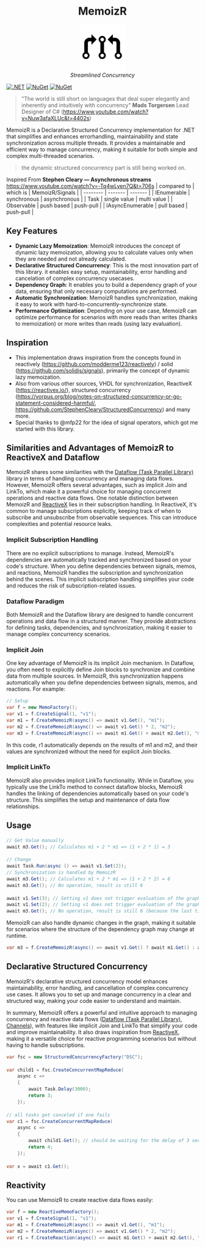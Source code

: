 <h1 align="center">MemoizR</h1>

<p align="center">
  <img src="docs/MemoizR-Small.png" alt="MemoizR-logo" width="120px" height="120px"/>
  <br>
  <em>Streamlined Concurrency</em>
  <br>
</p>


[![.NET](https://github.com/timonkrebs/MemoizR/actions/workflows/dotnet.yml/badge.svg)](https://github.com/timonkrebs/MemoizR/actions/workflows/dotnet.yml)
[![NuGet](https://img.shields.io/nuget/dt/memoizr.svg)](https://www.nuget.org/packages/memoizr) 
[![NuGet](https://img.shields.io/nuget/vpre/memoizr.svg)](https://www.nuget.org/packages/memoizr)

> "The world is still short on languages that deal super elegantly and inherently and intuitively with concurrency" **Mads Torgersen** Lead Designer of C# (https://www.youtube.com/watch?v=Nuw3afaXLUc&t=4402s)

MemoizR is a Declarative Structured Concurrency implementation for .NET that simplifies and enhances errorhandling, maintainability and state synchronization across multiple threads. It provides a maintainable and efficient way to manage concurrency, making it suitable for both simple and complex multi-threaded scenarios.

> the dynamic structured concurrency part is still being worked on.

Inspired From **Stephen Cleary — Asynchronous streams** https://www.youtube.com/watch?v=-Tq4wLyen7Q&t=706s
| compared to      | which is     | MemoizR/Signals |
| --------         | -------      | -------         |
| IEnumerable      | synchronous  | asynchronous    |
| Task             | single value | multi value     |
| Observable       | push based   | push-pull       |
| IAsyncEnumerable | pull based   | push-pull       |

## Key Features
- **Dynamic Lazy Memoization**: MemoizR introduces the concept of dynamic lazy memoization, allowing you to calculate values only when they are needed and not already calculated.
- **Declarative Structured Concurrency**: This is the most innovation part of this library. it enables easy setup, maintainability, error handling and cancelation of complex concurrency usecases.
- **Dependency Graph**: It enables you to build a dependency graph of your data, ensuring that only necessary computations are performed.
- **Automatic Synchronization**: MemoizR handles synchronization, making it easy to work with hard-to-concurrently-synchronize state.
- **Performance Optimization**: Depending on your use case, MemoizR can optimize performance for scenarios with more reads than writes (thanks to memoization) or more writes than reads (using lazy evaluation).

## Inspiration
- This implementation draws inspiration from the concepts found in reactively (https://github.com/modderme123/reactively) / solid (https://github.com/solidjs/signals), primarily the concept of dynamic lazy memoization.
- Also from various other sources, VHDL for synchronization, ReactiveX (https://reactivex.io/), structured concurrency (https://vorpus.org/blog/notes-on-structured-concurrency-or-go-statement-considered-harmful/, https://github.com/StephenCleary/StructuredConcurrency) and many more.
- Special thanks to @mfp22 for the idea of signal operators, which got me started with this library.

## Similarities and Advantages of MemoizR to ReactiveX and Dataflow 

MemoizR shares some similarities with the [Dataflow (Task Parallel Library)](https://learn.microsoft.com/en-us/dotnet/standard/parallel-programming/dataflow-task-parallel-library) library in terms of handling concurrency and managing data flows. 
However, MemoizR offers several advantages, such as implicit Join and LinkTo, which make it a powerful choice for managing concurrent operations and reactive data flows.
One notable distinction between MemoizR and [ReactiveX](https://github.com/dotnet/reactive) lies in their subscription handling. In ReactiveX, it's common to manage subscriptions explicitly, keeping track of when to subscribe and unsubscribe from observable sequences. This can introduce complexities and potential resource leaks.

### Implicit Subscription Handling
There are no explicit subscriptions to manage. Instead, MemoizR's dependencies are automatically tracked and synchronized based on your code's structure. When you define dependencies between signals, memos, and reactions, MemoizR handles the subscription and synchronization behind the scenes. This implicit subscription handling simplifies your code and reduces the risk of subscription-related issues.

### Dataflow Paradigm

Both MemoizR and the Dataflow library are designed to handle concurrent operations and data flow in a structured manner. 
They provide abstractions for defining tasks, dependencies, and synchronization, making it easier to manage complex concurrency scenarios.

### Implicit Join

One key advantage of MemoizR is its implicit Join mechanism. In Dataflow, you often need to explicitly define Join blocks to synchronize and combine data from multiple sources. In MemoizR, this synchronization happens automatically when you define dependencies between signals, memos, and reactions. For example:

```csharp
// Setup
var f = new MemoFactory();
var v1 = f.CreateSignal(1, "v1");
var m1 = f.CreateMemoizR(async() => await v1.Get(), "m1");
var m2 = f.CreateMemoizR(async() => await v1.Get() * 2, "m2");
var m3 = f.CreateMemoizR(async() => await m1.Get() + await m2.Get(), "m3");
```
In this code, r1 automatically depends on the results of m1 and m2, and their values are synchronized without the need for explicit Join blocks.

### Implicit LinkTo
MemoizR also provides implicit LinkTo functionality. While in Dataflow, you typically use the LinkTo method to connect dataflow blocks, MemoizR handles the linking of dependencies automatically based on your code's structure. This simplifies the setup and maintenance of data flow relationships.

## Usage

```cs
// Get Value manually
await m3.Get(); // Calculates m1 + 2 * m1 => (1 + 2 * 1) = 3

// Change
await Task.Run(async () => await v1.Set(2));
// Synchronization is handled by MemoizR
await m3.Get(); // Calculates m1 + 2 * m1 => (1 + 2 * 2) = 6
await m3.Get(); // No operation, result is still 6

await v1.Set(3); // Setting v1 does not trigger evaluation of the graph
await v1.Set(2); // Setting v1 does not trigger evaluation of the graph
await m3.Get(); // No operation, result is still 6 (because the last time the graph was evaluated, v1 was already 2)
```

MemoizR can also handle dynamic changes in the graph, making it suitable for scenarios where the structure of the dependency graph may change at runtime.

```cs
var m3 = f.CreateMemoizR(async() => await v1.Get() ? await m1.Get() : await m2.Get());
```

## Declarative Structured Concurrency
MemoizR's declarative structured concurrency model enhances maintainability, error handling, and cancellation of complex concurrency use cases. It allows you to set up and manage concurrency in a clear and structured way, making your code easier to understand and maintain.

In summary, MemoizR offers a powerful and intuitive approach to managing concurrency and reactive data flows ([Dataflow (Task Parallel Library)](https://learn.microsoft.com/en-us/dotnet/standard/parallel-programming/dataflow-task-parallel-library), [Channels](https://learn.microsoft.com/en-us/dotnet/core/extensions/channels)), with features like implicit Join and LinkTo that simplify your code and improve maintainability. It also draws inspiration from [ReactiveX](https://github.com/dotnet/reactive), making it a versatile choice for reactive programming scenarios but without having to handle subscriptions.

```cs
var fsc = new StructuredConcurrencyFactory("DSC");

var child1 = fsc.CreateConcurrentMapReduce(
    async c =>
    {
        await Task.Delay(3000);
        return 3;
    });

// all tasks get canceled if one fails
var c1 = fsc.CreateConcurrentMapReduce(
    async c =>
    {
        await child1.Get(); // should be waiting for the delay of 3 seconds but does not...
        return 4;
    });

var x = await c1.Get();

```

## Reactivity
You can use MemoizR to create reactive data flows easily:

```csharp
var f = new ReactiveMemoFactory();
var v1 = f.CreateSignal(1, "v1");
var m1 = f.CreateMemoizR(async() => await v1.Get(), "m1");
var m2 = f.CreateMemoizR(async() => await v1.Get() * 2, "m2");
var r1 = f.CreateReaction(async() => await m1.Get() + await m2.Get(), "r1");
```
